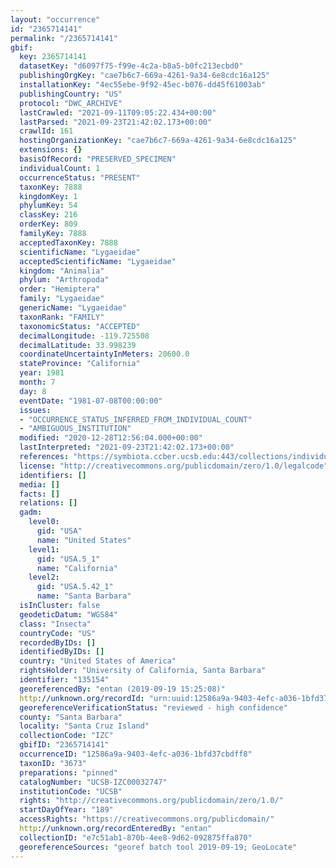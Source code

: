 ```yaml
---
layout: "occurrence"
id: "2365714141"
permalink: "/2365714141"
gbif:
  key: 2365714141
  datasetKey: "d6097f75-f99e-4c2a-b8a5-b0fc213ecbd0"
  publishingOrgKey: "cae7b6c7-669a-4261-9a34-6e8cdc16a125"
  installationKey: "4ec55ebe-9f92-45ec-b076-dd45f61003ab"
  publishingCountry: "US"
  protocol: "DWC_ARCHIVE"
  lastCrawled: "2021-09-11T09:05:22.434+00:00"
  lastParsed: "2021-09-23T21:42:02.173+00:00"
  crawlId: 161
  hostingOrganizationKey: "cae7b6c7-669a-4261-9a34-6e8cdc16a125"
  extensions: {}
  basisOfRecord: "PRESERVED_SPECIMEN"
  individualCount: 1
  occurrenceStatus: "PRESENT"
  taxonKey: 7888
  kingdomKey: 1
  phylumKey: 54
  classKey: 216
  orderKey: 809
  familyKey: 7888
  acceptedTaxonKey: 7888
  scientificName: "Lygaeidae"
  acceptedScientificName: "Lygaeidae"
  kingdom: "Animalia"
  phylum: "Arthropoda"
  order: "Hemiptera"
  family: "Lygaeidae"
  genericName: "Lygaeidae"
  taxonRank: "FAMILY"
  taxonomicStatus: "ACCEPTED"
  decimalLongitude: -119.725508
  decimalLatitude: 33.998239
  coordinateUncertaintyInMeters: 20600.0
  stateProvince: "California"
  year: 1981
  month: 7
  day: 8
  eventDate: "1981-07-08T00:00:00"
  issues:
  - "OCCURRENCE_STATUS_INFERRED_FROM_INDIVIDUAL_COUNT"
  - "AMBIGUOUS_INSTITUTION"
  modified: "2020-12-28T12:56:04.000+00:00"
  lastInterpreted: "2021-09-23T21:42:02.173+00:00"
  references: "https://symbiota.ccber.ucsb.edu:443/collections/individual/index.php?occid=135154"
  license: "http://creativecommons.org/publicdomain/zero/1.0/legalcode"
  identifiers: []
  media: []
  facts: []
  relations: []
  gadm:
    level0:
      gid: "USA"
      name: "United States"
    level1:
      gid: "USA.5_1"
      name: "California"
    level2:
      gid: "USA.5.42_1"
      name: "Santa Barbara"
  isInCluster: false
  geodeticDatum: "WGS84"
  class: "Insecta"
  countryCode: "US"
  recordedByIDs: []
  identifiedByIDs: []
  country: "United States of America"
  rightsHolder: "University of California, Santa Barbara"
  identifier: "135154"
  georeferencedBy: "entan (2019-09-19 15:25:08)"
  http://unknown.org/recordId: "urn:uuid:12586a9a-9403-4efc-a036-1bfd37cbdff8"
  georeferenceVerificationStatus: "reviewed - high confidence"
  county: "Santa Barbara"
  locality: "Santa Cruz Island"
  collectionCode: "IZC"
  gbifID: "2365714141"
  occurrenceID: "12586a9a-9403-4efc-a036-1bfd37cbdff8"
  taxonID: "3673"
  preparations: "pinned"
  catalogNumber: "UCSB-IZC00032747"
  institutionCode: "UCSB"
  rights: "http://creativecommons.org/publicdomain/zero/1.0/"
  startDayOfYear: "189"
  accessRights: "https://creativecommons.org/publicdomain/"
  http://unknown.org/recordEnteredBy: "entan"
  collectionID: "e7c51ab1-870b-4ee8-9d62-092875ffa870"
  georeferenceSources: "georef batch tool 2019-09-19; GeoLocate"
---
```

